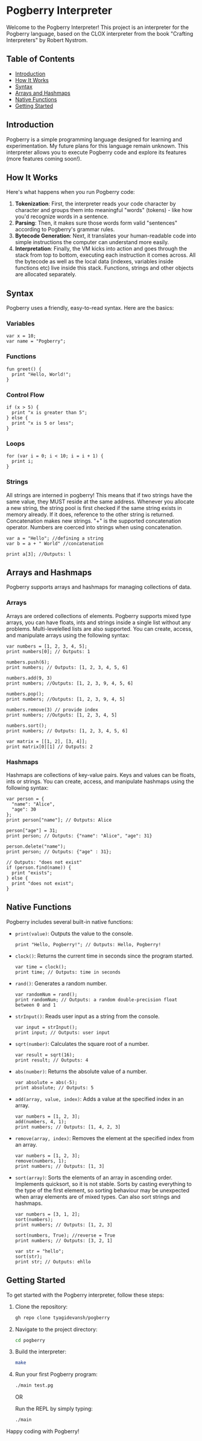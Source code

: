 # Pogberry Interpreter

Welcome to the Pogberry Interpreter! This project is an interpreter for the Pogberry language, based on the CLOX interpreter from the book "Crafting Interpreters" by Robert Nystrom.

## Table of Contents
- [Introduction](#introduction)
- [How It Works](#how-it-works)
- [Syntax](#syntax)
- [Arrays and Hashmaps](#arrays-and-hashmaps)
- [Native Functions](#native-functions)
- [Getting Started](#getting-started)

## Introduction

Pogberry is a simple programming language designed for learning and experimentation. My future plans for this language remain unknown. This interpreter allows you to execute Pogberry code and explore its features (more features coming soon!). 

## How It Works
Here's what happens when you run Pogberry code:

1. **Tokenization**: First, the interpreter reads your code character by character and groups them into meaningful "words" (tokens) - like how you'd recognize words in a sentence.
2. **Parsing**: Then, it makes sure those words form valid "sentences" according to Pogberry's grammar rules.
3. **Bytecode Generation**: Next, it translates your human-readable code into simple instructions the computer can understand more easily.
4. **Interpretation**: Finally, the VM kicks into action and goes through the stack from top to bottom, executing each instruction it comes across. All the bytecode as well as the local data (indexes, variables inside functions etc) live inside this stack. Functions, strings and other objects are allocated separately.

## Syntax

Pogberry uses a friendly, easy-to-read syntax. Here are the basics:

### Variables

```pogberry
var x = 10;
var name = "Pogberry";
```

### Functions

```pogberry
fun greet() {
  print "Hello, World!";
}
```

### Control Flow

```pogberry
if (x > 5) {
  print "x is greater than 5";
} else {
  print "x is 5 or less";
}
```

### Loops

```pogberry
for (var i = 0; i < 10; i = i + 1) {
  print i;
}
```

### Strings
All strings are interned in pogberry! This means that if two strings have the same value, they MUST reside at the same address. Whenever you allocate a new string, the string pool is first checked if the same string exists in memory already. If it does, reference to the other string is returned. 
Concatenation makes new strings. "+" is the supported concatenation operator. Numbers are coerced into strings when using concatenation.

```pogberry
var a = "Hello"; //defining a string
var b = a + " World" //concatenation

print a[3]; //Outputs: l
```

## Arrays and Hashmaps

Pogberry supports arrays and hashmaps for managing collections of data.

### Arrays

Arrays are ordered collections of elements. Pogberry supports mixed type arrays, you can have floats, ints and strings inside a single list without any problems. Multi-levelelled lists are also supported. You can create, access, and manipulate arrays using the following syntax:

```pogberry
var numbers = [1, 2, 3, 4, 5];
print numbers[0]; // Outputs: 1

numbers.push(6);
print numbers; // Outputs: [1, 2, 3, 4, 5, 6]

numbers.add(9, 3)
print numbers; //Outputs: [1, 2, 3, 9, 4, 5, 6]

numbers.pop();
print numbers; //Outputs: [1, 2, 3, 9, 4, 5]

numbers.remove(3) // provide index
print numbers; //Outputs: [1, 2, 3, 4, 5] 

numbers.sort();
print numbers; // Outputs: [1, 2, 3, 4, 5, 6]

var matrix = [[1, 2], [3, 4]];
print matrix[0][1] // Outputs: 2
```

### Hashmaps

Hashmaps are collections of key-value pairs. Keys and values can be floats, ints or strings. You can create, access, and manipulate hashmaps using the following syntax:

```pogberry
var person = {
  "name": "Alice",
  "age": 30
};
print person["name"]; // Outputs: Alice

person["age"] = 31;
print person; // Outputs: {"name": "Alice", "age": 31}

person.delete("name");
print person; // Outputs: {"age" : 31};

// Outputs: "does not exist"
if (person.find(name)) {
  print "exists";
} else {
  print "does not exist";
}
```

## Native Functions

Pogberry includes several built-in native functions:

- `print(value)`: Outputs the value to the console.
  ```pogberry
  print "Hello, Pogberry!"; // Outputs: Hello, Pogberry!
  ```

- `clock()`: Returns the current time in seconds since the program started.
  ```pogberry
  var time = clock();
  print time; // Outputs: time in seconds
  ```

- `rand()`: Generates a random number.
  ```pogberry
  var randomNum = rand();
  print randomNum; // Outputs: a random double-precision float between 0 and 1
  ```

- `strInput()`: Reads user input as a string from the console.
  ```pogberry
  var input = strInput();
  print input; // Outputs: user input
  ```

- `sqrt(number)`: Calculates the square root of a number.
  ```pogberry
  var result = sqrt(16);
  print result; // Outputs: 4
  ```

- `abs(number)`: Returns the absolute value of a number.
  ```pogberry
  var absolute = abs(-5);
  print absolute; // Outputs: 5
  ```

- `add(array, value, index)`: Adds a value at the specified index in an array.
  ```pogberry
  var numbers = [1, 2, 3];
  add(numbers, 4, 1);
  print numbers; // Outputs: [1, 4, 2, 3]
  ```

- `remove(array, index)`: Removes the element at the specified index from an array.
  ```pogberry
  var numbers = [1, 2, 3];
  remove(numbers, 1);
  print numbers; // Outputs: [1, 3]
  ```

- `sort(array)`: Sorts the elements of an array in ascending order. Implements quicksort, so it is not stable. Sorts by casting everything to the type of the first element, so sorting behaviour may be unexpected when array elements are of mixed types. Can also sort strings and hashmaps.
  ```pogberry
  var numbers = [3, 1, 2];
  sort(numbers);
  print numbers; // Outputs: [1, 2, 3]
  
  sort(numbers, True); //reverse = True
  print numbers; // Outputs: [3, 2, 1]

  var str = "hello";
  sort(str);
  print str; // Outputs: ehllo
  ```


## Getting Started

To get started with the Pogberry interpreter, follow these steps:

1. Clone the repository:
   ```sh
   gh repo clone tyagidevansh/pogberry
   ```
2. Navigate to the project directory:
   ```sh
   cd pogberry
   ```
3. Build the interpreter:
   ```sh
   make
   ```
4. Run your first Pogberry program:
   ```sh
   ./main test.pg
   ```

   OR

   Run the REPL by simply typing:
   ```sh
   ./main
   ```

Happy coding with Pogberry!